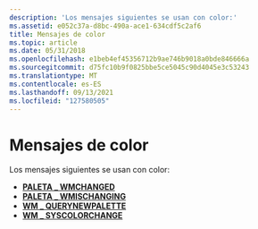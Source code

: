 ```yaml
---
description: 'Los mensajes siguientes se usan con color:'
ms.assetid: e052c37a-d8bc-490a-ace1-634cdf5c2af6
title: Mensajes de color
ms.topic: article
ms.date: 05/31/2018
ms.openlocfilehash: e1beb4ef45356712b9ae746b9018a0bde846666a
ms.sourcegitcommit: d75fc10b9f0825bbe5ce5045c90d4045e3c53243
ms.translationtype: MT
ms.contentlocale: es-ES
ms.lasthandoff: 09/13/2021
ms.locfileid: "127580505"
---
```

# <a name="color-messages"></a>Mensajes de color

Los mensajes siguientes se usan con color:

-   [**PALETA \_ WMCHANGED**](wm-palettechanged.md)
-   [**PALETA \_ WMISCHANGING**](wm-paletteischanging.md)
-   [**WM \_ QUERYNEWPALETTE**](wm-querynewpalette.md)
-   [**WM \_ SYSCOLORCHANGE**](wm-syscolorchange.md)

 

 




